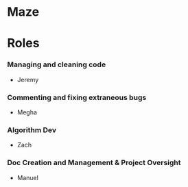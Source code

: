# Maze
 
# Roles
### Managing and cleaning code
- Jeremy
### Commenting and fixing extraneous bugs
- Megha
### Algorithm Dev
- Zach
### Doc Creation and Management & Project Oversight
- Manuel
